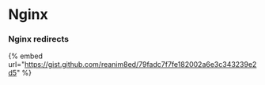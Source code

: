 # Nginx

### Nginx redirects

{% embed url="https://gist.github.com/reanim8ed/79fadc7f7fe182002a6e3c343239e2d5" %}
